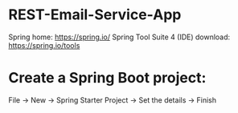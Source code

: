 # REST-Email-Service-App
Spring home: https://spring.io/
Spring Tool Suite 4 (IDE) download: https://spring.io/tools

# Create a Spring Boot project:
File -> New -> Spring Starter Project -> Set the details -> Finish
